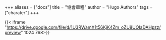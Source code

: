 +++
aliases = ["docs"]
title = "協會章程"
author = "Hugo Authors"
tags = ["charater"]
+++

{{< iframe "https://drive.google.com/file/d/1U3RWamX1t56KjK4Zm_oZU8UQIaDAHpzz/preview" 1024 768>}}
